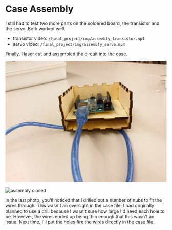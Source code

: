 # Case Assembly

I still had to test two more parts on the soldered board, the transistor and the servo. Both worked well.

- transistor video: `/final_project/img/assembly_transistor.mp4`
- servo video: `/final_project/img/assembly_servo.mp4`

Finally, I laser cut and assembled the circuit into the case.

![assembly open](../../final_project/img/assembly_open.jpg)

![assembly closed](../../final_project/img/assembly_closed.jpg)

In the last photo, you'll noticed that I drilled out a number of nubs to fit the wires through. This wasn't an oversight in the case file; I had originally planned to use a drill because I wasn't sure how large I'd need each hole to be. However, the wires ended up being thin enough that this wasn't an issue. Next time, I'll put the holes fire the wires directly in the case file.